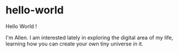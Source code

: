# hello-world

Hello World !

I'm Allen. I am interested lately in exploring the digital area of my life, learning how you can create your own tiny universe in it.

